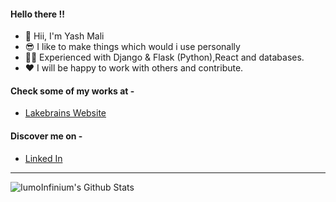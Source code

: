#### Hello there !!

- 👋 Hii, I'm Yash Mali
- 😎 I like to make things which would i use personally
- 👨‍💻 Experienced with Django & Flask (Python),React and databases. 
- ❤  I will be happy to work with others and contribute.

#### Check some of my works at -

- [Lakebrains Website](https://www.idealeads.in/lead-gen)
  
#### Discover me on -

- [Linked In](https://www.linkedin.com/in/yash-mali/)

---

<img align="left" alt="IumoInfinium's  Github Stats" src="https://github-readme-stats.vercel.app/api?username=IumoInfinium&show_icons=true&theme=radical&hide_border=true&count_private=true" />

<!-- 
[![Top Langs](https://github-readme-stats.vercel.app/api/top-langs/?username=IumoInfinium)](https://github.com/IumoInfinium/editoe/) -->

